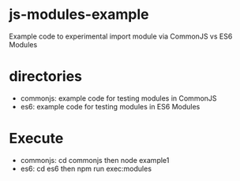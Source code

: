 # js-modules-example
Example code to experimental import module via CommonJS vs ES6 Modules

# directories
- commonjs: example code for testing modules in CommonJS
- es6: example code for testing modules in ES6 Modules


# Execute
- commonjs: cd commonjs then node example1
- es6: cd es6 then npm run exec:modules